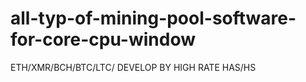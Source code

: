 # all-typ-of-mining-pool-software-for-core-cpu-window
ETH/XMR/BCH/BTC/LTC/ DEVELOP BY HIGH RATE HAS/HS
